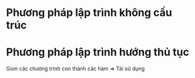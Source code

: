 # Phương pháp lập trình không cấu trúc

# Phương pháp lập trình hướng thủ tục 

Gom các chương trình con thành các hàm => Tái sử dụng
